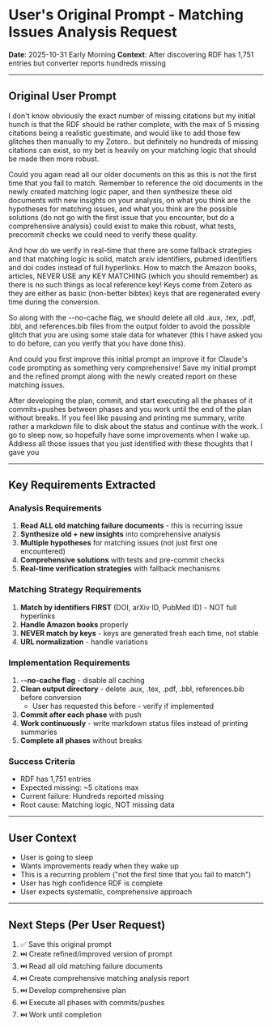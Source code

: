 # User's Original Prompt - Matching Issues Analysis Request
**Date**: 2025-10-31 Early Morning
**Context**: After discovering RDF has 1,751 entries but converter reports hundreds missing

---

## Original User Prompt

I don't know obviously the exact number of missing citations but my initial hunch is that the RDF should be rather complete, with the max of 5 missing citations being a realistic guestimate, and would like to add those few glitches then manually to my Zotero.. but definitely no hundreds of missing citations can exist, so my bet is heavily on your matching logic that should be made then more robust.

Could you again read all our older documents on this as this is not the first time that you fail to match. Remember to reference the old documents in the newly created matching logic paper, and then synthesize these old documents with new insights on your analysis, on what you think are the hypotheses for matching issues, and what you think are the possible solutions (do not go with the first issue that you encounter, but do a comprehensive analysis) could exist to make this robust, what tests, precommit checks we could need to verify these quality.

And how do we verify in real-time that there are some fallback strategies and that matching logic is solid, match arxiv identifiers, pubmed identifiers and doi codes instead of full hyperlinks. How to match the Amazon books, articles, NEVER USE any KEY MATCHING (which you should remember) as there is no such things as local reference key! Keys come from Zotero as they are either as basic (non-better bibtex) keys that are regenerated every time during the conversion.

So along with the --no-cache flag, we should delete all old .aux, .tex, .pdf, .bbl, and references.bib files from the output folder to avoid the possible glitch that you are using some stale data for whatever (this I have asked you to do before, can you verify that you have done this).

And could you first improve this initial prompt an improve it for Claude's code prompting as something very comprehensive! Save my initial prompt and the refined prompt along with the newly created report on these matching issues.

After developing the plan, commit, and start executing all the phases of it commits+pushes between phases and you work until the end of the plan without breaks. If you feel like pausing and printing me summary, write rather a markdown file to disk about the status and continue with the work. I go to sleep now, so hopefully have some improvements when I wake up. Address all those issues that you just identified with these thoughts that I gave you

---

## Key Requirements Extracted

### Analysis Requirements
1. **Read ALL old matching failure documents** - this is recurring issue
2. **Synthesize old + new insights** into comprehensive analysis
3. **Multiple hypotheses** for matching issues (not just first one encountered)
4. **Comprehensive solutions** with tests and pre-commit checks
5. **Real-time verification strategies** with fallback mechanisms

### Matching Strategy Requirements
1. **Match by identifiers FIRST** (DOI, arXiv ID, PubMed ID) - NOT full hyperlinks
2. **Handle Amazon books** properly
3. **NEVER match by keys** - keys are generated fresh each time, not stable
4. **URL normalization** - handle variations

### Implementation Requirements
1. **--no-cache flag** - disable all caching
2. **Clean output directory** - delete .aux, .tex, .pdf, .bbl, references.bib before conversion
   - User has requested this before - verify if implemented
3. **Commit after each phase** with push
4. **Work continuously** - write markdown status files instead of printing summaries
5. **Complete all phases** without breaks

### Success Criteria
- RDF has 1,751 entries
- Expected missing: ~5 citations max
- Current failure: Hundreds reported missing
- Root cause: Matching logic, NOT missing data

---

## User Context
- User is going to sleep
- Wants improvements ready when they wake up
- This is a recurring problem ("not the first time that you fail to match")
- User has high confidence RDF is complete
- User expects systematic, comprehensive approach

---

## Next Steps (Per User Request)
1. ✅ Save this original prompt
2. ⏭️ Create refined/improved version of prompt
3. ⏭️ Read all old matching failure documents
4. ⏭️ Create comprehensive matching analysis report
5. ⏭️ Develop comprehensive plan
6. ⏭️ Execute all phases with commits/pushes
7. ⏭️ Work until completion

